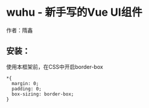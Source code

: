 # wuhu - 新手写的Vue UI组件

作者：隋鑫

## 安装：
    
使用本框架前，在CSS中开启border-box

```
*{
  margin: 0;
  padding: 0;
  box-sizing: border-box;
}
```